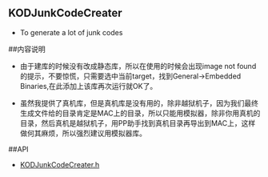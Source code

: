## KODJunkCodeCreater
* To generate a lot of junk codes

##内容说明

* 由于建库的时候没有改成静态库，所以在使用的时候会出现image not found的提示，不要惊慌，只需要选中当前target，找到General->Embedded Binaries,在此添加上该库再次运行就OK了。

* 虽然我提供了真机库，但是真机库是没有用的，除非越狱机子，因为我们最终生成文件给的目录肯定是MAC上的目录，所以只能用模拟器，除非你用真机的目录，然后真机是越狱机子，用PP助手找到真机目录再导出到MAC上，这样做何其麻烦，所以强烈建议用模拟器库。


##API

* [KODJunkCodeCreater.h](#KODJunkCodeCreater.h)
